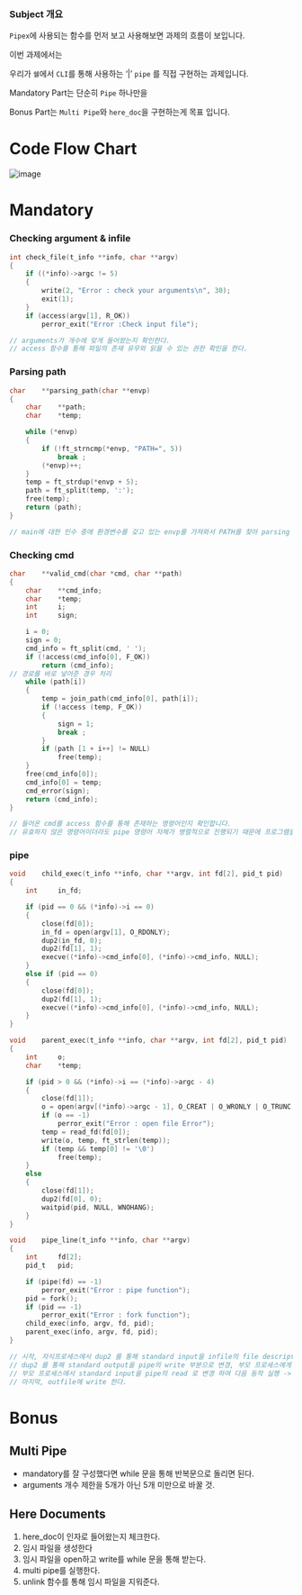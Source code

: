 ### Subject  개요

`Pipex`에 사용되는 함수를 먼저 보고 사용해보면 과제의 흐름이 보입니다.

이번 과제에서는

우리가 `쉘`에서 `CLI`를 통해 사용하는 ‘|’ `pipe` 를 직접 구현하는 과제입니다.

Mandatory Part는 단순히 `Pipe` 하나만을

Bonus Part는 `Multi Pipe`와 `here_doc`을 구현하는게 목표 입니다.

# Code Flow Chart
![image](https://github.com/AriSongYe/pipex/assets/82326075/c06f60c2-a37b-4244-95a5-c344055d258b)


# Mandatory

### Checking argument & infile

```c
int	check_file(t_info **info, char **argv)
{
	if ((*info)->argc != 5)
	{
		write(2, "Error : check your arguments\n", 30);
		exit(1);
	}
	if (access(argv[1], R_OK))
		perror_exit("Error :Check input file");

// arguments가 개수에 맞게 들어왔는지 확인한다.
// access 함수를 통해 파일의 존재 유무와 읽을 수 있는 권한 확인을 한다.
```

### Parsing path

```c
char	**parsing_path(char **envp)
{
	char	**path;
	char	*temp;

	while (*envp)
	{
		if (!ft_strncmp(*envp, "PATH=", 5))
			break ;
		(*envp)++;
	}
	temp = ft_strdup(*envp + 5);
	path = ft_split(temp, ':');
	free(temp);
	return (path);
}

// main에 대한 인수 중에 환경변수를 갖고 있는 envp를 가져와서 PATH를 찾아 parsing 합니다.
```

### Checking cmd

```c
char	**valid_cmd(char *cmd, char **path)
{
	char	**cmd_info;
	char	*temp;
	int		i;
	int		sign;

	i = 0;
	sign = 0;
	cmd_info = ft_split(cmd, ' ');
	if (!access(cmd_info[0], F_OK))
		return (cmd_info);
// 경로를 바로 넣어준 경우 처리
	while (path[i])
	{
		temp = join_path(cmd_info[0], path[i]);
		if (!access (temp, F_OK))
		{
			sign = 1;
			break ;
		}
		if (path [1 + i++] != NULL)
			free(temp);
	}
	free(cmd_info[0]);
	cmd_info[0] = temp;
	cmd_error(sign);
	return (cmd_info);
}

// 들어온 cmd를 access 함수를 통해 존재하는 명령어인지 확인합니다.
// 유효하지 않은 명령어이더라도 pipe 명령어 자체가 병렬적으로 진행되기 때문에 프로그램을 종료하지 않습니다.
```

### pipe

```c
void	child_exec(t_info **info, char **argv, int fd[2], pid_t pid)
{
	int		in_fd;

	if (pid == 0 && (*info)->i == 0)
	{
		close(fd[0]);
		in_fd = open(argv[1], O_RDONLY);
		dup2(in_fd, 0);
		dup2(fd[1], 1);
		execve((*info)->cmd_info[0], (*info)->cmd_info, NULL);
	}
	else if (pid == 0)
	{
		close(fd[0]);
		dup2(fd[1], 1);
		execve((*info)->cmd_info[0], (*info)->cmd_info, NULL);
	}
}

void	parent_exec(t_info **info, char **argv, int fd[2], pid_t pid)
{
	int		o;
	char	*temp;

	if (pid > 0 && (*info)->i == (*info)->argc - 4)
	{
		close(fd[1]);
		o = open(argv[(*info)->argc - 1], O_CREAT | O_WRONLY | O_TRUNC, 0644);
		if (o == -1)
			perror_exit("Error : open file Error");
		temp = read_fd(fd[0]);
		write(o, temp, ft_strlen(temp));
		if (temp && temp[0] != '\0')
			free(temp);
	}
	else
	{
		close(fd[1]);
		dup2(fd[0], 0);
		waitpid(pid, NULL, WNOHANG);
	}
}

void	pipe_line(t_info **info, char **argv)
{
	int		fd[2];
	pid_t	pid;

	if (pipe(fd) == -1)
		perror_exit("Error : pipe function");
	pid = fork();
	if (pid == -1)
		perror_exit("Error : fork function");
	child_exec(info, argv, fd, pid);
	parent_exec(info, argv, fd, pid);
}

// 시작, 자식프로세스에서 dup2 를 통해 standard input을 infile의 file descriptor로 변경
// dup2 를 통해 standard output을 pipe의 write 부분으로 변경, 부모 프로세스에게 전달
// 부모 프로세스에서 standard input을 pipe의 read 로 변경 하여 다음 동작 실행 -> 반복 
// 마지막, outfile에 write 한다.
```

# Bonus

## Multi Pipe

- mandatory를 잘 구성했다면 while 문을 통해 반복문으로 돌리면 된다.
- arguments 개수 제한을 5개가 아닌 5개 미만으로 바꿀 것.

## Here Documents

1. here_doc이 인자로 들어왔는지 체크한다.
2. 임시 파일을 생성한다
3. 임시 파일을 open하고 write를 while 문을 통해 받는다.
4. multi pipe를 실행한다.
5. unlink 함수를 통해 임시 파일을 지워준다.
